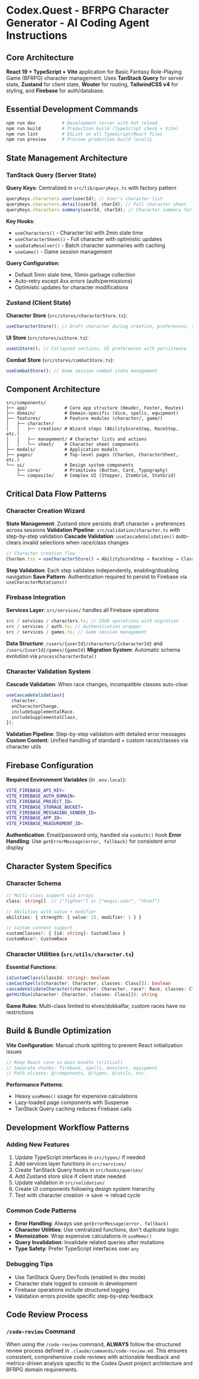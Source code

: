 # Codex.Quest - BFRPG Character Generator - AI Coding Agent Instructions

## Core Architecture

**React 19 + TypeScript + Vite** application for Basic Fantasy Role-Playing Game (BFRPG) character management. Uses **TanStack Query** for server state, **Zustand** for client state, **Wouter** for routing, **TailwindCSS v4** for styling, and **Firebase** for auth/database.

## Essential Development Commands

```bash
npm run dev          # Development server with hot reload
npm run build        # Production build (TypeScript check + Vite)
npm run lint         # ESLint on all TypeScript/React files
npm run preview      # Preview production build locally
```

## State Management Architecture

### TanStack Query (Server State)

**Query Keys**: Centralized in `src/lib/queryKeys.ts` with factory pattern

```typescript
queryKeys.characters.user(userId); // User's character list
queryKeys.characters.detail(userId, charId); // Full character sheet
queryKeys.characters.summary(userId, charId); // Character summary for lists
```

**Key Hooks**:

- `useCharacters()` - Character list with 2min stale time
- `useCharacterSheet()` - Full character with optimistic updates
- `useDataResolver()` - Batch character summaries with caching
- `useGame()` - Game session management

**Query Configuration**:

- Default 5min stale time, 10min garbage collection
- Auto-retry except 4xx errors (auth/permissions)
- Optimistic updates for character modifications

### Zustand (Client State)

**Character Store** (`src/stores/characterStore.ts`):

```typescript
useCharacterStore(); // Draft character during creation, preferences, step navigation
```

**UI Store** (`src/stores/uiStore.ts`):

```typescript
useUiStore(); // Collapsed sections, UI preferences with persistence
```

**Combat Store** (`src/stores/combatStore.ts`):

```typescript
useCombatStore(); // Game session combat state management
```

## Component Architecture

```
src/components/
├── app/              # Core app structure (Header, Footer, Routes)
├── domain/           # Domain-specific (dice, spells, equipment)
├── features/         # Feature modules (character/, game/)
│   ├── character/
│   │   ├── creation/ # Wizard steps (AbilityScoreStep, RaceStep, etc.)
│   │   ├── management/ # Character lists and actions
│   │   └── sheet/    # Character sheet components
├── modals/           # Application modals
├── pages/            # Top-level pages (CharGen, CharacterSheet, etc.)
└── ui/               # Design system components
    ├── core/         # Primitives (Button, Card, Typography)
    └── composite/    # Complex UI (Stepper, ItemGrid, StatGrid)
```

## Critical Data Flow Patterns

### Character Creation Wizard

**State Management**: Zustand store persists draft character + preferences across sessions
**Validation Pipeline**: `src/validation/character.ts` with step-by-step validation
**Cascade Validation**: `useCascadeValidation()` auto-clears invalid selections when race/class changes

```typescript
// Character creation flow
CharGen.tsx → useCharacterStore() → AbilityScoreStep → RaceStep → ClassStep → etc.
```

**Step Validation**: Each step validates independently, enabling/disabling navigation
**Save Pattern**: Authentication required to persist to Firebase via `useCharacterMutations()`

### Firebase Integration

**Services Layer**: `src/services/` handles all Firebase operations

```typescript
src / services / characters.ts; // CRUD operations with migration
src / services / auth.ts; // Authentication wrapper
src / services / games.ts; // Game session management
```

**Data Structure**: `/users/{userId}/characters/{characterId}` and `/users/{userId}/games/{gameId}`
**Migration System**: Automatic schema evolution via `processCharacterData()`

### Character Validation System

**Cascade Validation**: When race changes, incompatible classes auto-clear

```typescript
useCascadeValidation({
  character,
  onCharacterChange,
  includeSupplementalRace,
  includeSupplementalClass,
});
```

**Validation Pipeline**: Step-by-step validation with detailed error messages
**Custom Content**: Unified handling of standard + custom races/classes via character utils

## Firebase Configuration

**Required Environment Variables** (in `.env.local`):

```bash
VITE_FIREBASE_API_KEY=
VITE_FIREBASE_AUTH_DOMAIN=
VITE_FIREBASE_PROJECT_ID=
VITE_FIREBASE_STORAGE_BUCKET=
VITE_FIREBASE_MESSAGING_SENDER_ID=
VITE_FIREBASE_APP_ID=
VITE_FIREBASE_MEASUREMENT_ID=
```

**Authentication**: Email/password only, handled via `useAuth()` hook
**Error Handling**: Use `getErrorMessage(error, fallback)` for consistent error display

## Character System Specifics

### Character Schema

```typescript
// Multi-class support via arrays
class: string[]  // ["fighter"] or ["magic-user", "thief"]

// Abilities with value + modifier
abilities: { strength: { value: 15, modifier: 1 } }

// Custom content support
customClasses?: { [id: string]: CustomClass }
customRace?: CustomRace
```

### Character Utilities (`src/utils/character.ts`)

**Essential Functions**:

```typescript
isCustomClass(classId: string): boolean
canCastSpells(character: Character, classes: Class[]): boolean
cascadeValidateCharacter(character: Character, race?: Race, classes: Class[]): Character
getHitDie(character: Character, classes: Class[]): string
```

**Game Rules**: Multi-class limited to elves/dokkalfar, custom races have no restrictions

## Build & Bundle Optimization

**Vite Configuration**: Manual chunk splitting to prevent React initialization issues

```typescript
// Keep React core in main bundle (critical)
// Separate chunks: firebase, spells, monsters, equipment
// Path aliases: @/components, @/types, @/utils, etc.
```

**Performance Patterns**:

- Heavy `useMemo()` usage for expensive calculations
- Lazy-loaded page components with Suspense
- TanStack Query caching reduces Firebase calls

## Development Workflow Patterns

### Adding New Features

1. Update TypeScript interfaces in `src/types/` if needed
2. Add services layer functions in `src/services/`
3. Create TanStack Query hooks in `src/hooks/queries/`
4. Add Zustand store slice if client state needed
5. Update validation in `src/validation/`
6. Create UI components following design system hierarchy
7. Test with character creation → save → reload cycle

### Common Code Patterns

- **Error Handling**: Always use `getErrorMessage(error, fallback)`
- **Character Utilities**: Use centralized functions, don't duplicate logic
- **Memoization**: Wrap expensive calculations in `useMemo()`
- **Query Invalidation**: Invalidate related queries after mutations
- **Type Safety**: Prefer TypeScript interfaces over `any`

### Debugging Tips

- Use TanStack Query DevTools (enabled in dev mode)
- Character state logged to console in development
- Firebase operations include structured logging
- Validation errors provide specific step-by-step feedback

## Code Review Process

### `/code-review` Command

When using the `/code-review` command, **ALWAYS** follow the structured review process defined in `.claude/commands/code-review.md`. This ensures consistent, comprehensive code reviews with actionable feedback and metrics-driven analysis specific to the Codex.Quest project architecture and BFRPG domain requirements.
